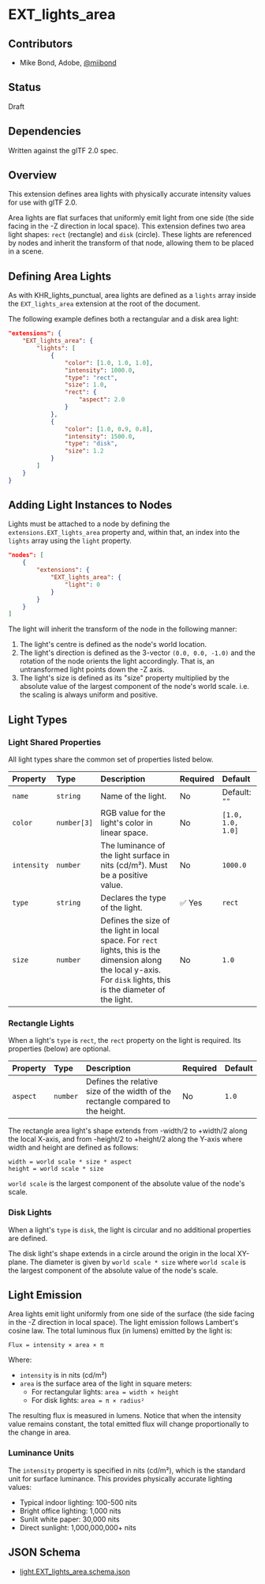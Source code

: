 # EXT_lights_area

## Contributors

* Mike Bond, Adobe, [@miibond](https://github.com/MiiBond)

## Status

Draft

## Dependencies

Written against the glTF 2.0 spec.

## Overview

This extension defines area lights with physically accurate intensity values for use with glTF 2.0.

Area lights are flat surfaces that uniformly emit light from one side (the side facing in the -Z direction in local space).
This extension defines two area light shapes: `rect` (rectangle) and `disk` (circle). These lights are referenced by nodes and inherit the transform of that node, allowing them to be placed in a scene.

## Defining Area Lights

As with KHR_lights_punctual, area lights are defined as a `lights` array inside the `EXT_lights_area` extension at the root of the document.

The following example defines both a rectangular and a disk area light:

```json
"extensions": {
    "EXT_lights_area": {
        "lights": [
            {
                "color": [1.0, 1.0, 1.0],
                "intensity": 1000.0,
                "type": "rect",
                "size": 1.0,
                "rect": {
                    "aspect": 2.0
                }
            },
            {
                "color": [1.0, 0.9, 0.8],
                "intensity": 1500.0,
                "type": "disk",
                "size": 1.2
            }
        ]
    }
}
```

## Adding Light Instances to Nodes

Lights must be attached to a node by defining the `extensions.EXT_lights_area` property and, within that, an index into the `lights` array using the `light` property.

```json
"nodes": [
    {
        "extensions": {
            "EXT_lights_area": {
                "light": 0
            }
        }
    }
]
```

The light will inherit the transform of the node in the following manner:
1. The light's centre is defined as the node's world location.
2. The light's direction is defined as the 3-vector `(0.0, 0.0, -1.0)` and the rotation of the node orients the light accordingly. That is, an untransformed light points down the -Z axis.
3. The light's size is defined as its "size" property multiplied by the absolute value of the largest component of the node's world scale. i.e. the scaling is always uniform and positive.

## Light Types

### Light Shared Properties

All light types share the common set of properties listed below.

| Property | Type | Description | Required | Default |
|:---------|:-----|:------------|:---------|:--------|
| `name` | `string` | Name of the light. | No | Default: `""` |
| `color` | `number[3]` | RGB value for the light's color in linear space. | No | `[1.0, 1.0, 1.0]` |
| `intensity` | `number` | The luminance of the light surface in nits (cd/m²). Must be a positive value. | No | `1000.0` |
| `type` | `string` | Declares the type of the light. | :white_check_mark: Yes | `rect` |
| `size` | `number` | Defines the size of the light in local space. For `rect` lights, this is the dimension along the local y-axis. For `disk` lights, this is the diameter of the light. | No | `1.0` |

### Rectangle Lights

When a light's `type` is `rect`, the `rect` property on the light is required. Its properties (below) are optional.

| Property | Type | Description | Required | Default |
|:---------|:-----|:------------|:---------|:--------|
| `aspect` | `number` | Defines the relative size of the width of the rectangle compared to the height. | No | `1.0` |

The rectangle area light's shape extends from -width/2 to +width/2 along the local X-axis, and from -height/2 to +height/2 along the Y-axis where width and height are defined as follows:

`width = world scale * size * aspect` \
`height = world scale * size`

`world scale` is the largest component of the absolute value of the node's scale.

### Disk Lights

When a light's `type` is `disk`, the light is circular and no additional properties are defined.

The disk light's shape extends in a circle around the origin in the local XY-plane. The diameter is given by `world scale * size` where `world scale` is the largest component of the absolute value of the node's scale.

## Light Emission

Area lights emit light uniformly from one side of the surface (the side facing in the -Z direction in local space). The light emission follows Lambert's cosine law. The total luminous flux (in lumens) emitted by the light is:

`Flux = intensity × area × π`

Where:

* `intensity` is in nits (cd/m²)
* `area` is the surface area of the light in square meters:
  * For rectangular lights: `area = width × height`
  * For disk lights: `area = π × radius²`

The resulting flux is measured in lumens. Notice that when the intensity value remains constant, the total emitted flux will change proportionally to the change in area.

### Luminance Units

The `intensity` property is specified in nits (cd/m²), which is the standard unit for surface luminance. This provides physically accurate lighting values:

* Typical indoor lighting: 100-500 nits
* Bright office lighting: 1,000 nits  
* Sunlit white paper: 30,000 nits
* Direct sunlight: 1,000,000,000+ nits

## JSON Schema

* [light.EXT_lights_area.schema.json](schema/light.area.schema.json)